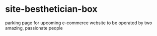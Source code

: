 # site-besthetician-box
parking page for upcoming e-commerce website to be operated by two amazing, passionate people
